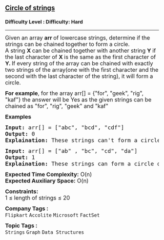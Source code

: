 <h2><a href="https://www.geeksforgeeks.org/problems/circle-of-strings4530/1">Circle of strings</a></h2><h3>Difficulty Level : Difficulty: Hard</h3><hr><div class="problems_problem_content__Xm_eO" style="user-select: auto;"><p style="user-select: auto;"><span style="font-size: 18px; user-select: auto;">Given an array <strong style="user-select: auto;">arr </strong>of lowercase strings, determine if the strings can be chained together to form a circle.<br style="user-select: auto;">A string <strong style="user-select: auto;">X </strong>can be chained together with another string <strong style="user-select: auto;">Y </strong>if the last character of <strong style="user-select: auto;">X </strong>is the same as the first character of <strong style="user-select: auto;">Y. </strong>If every string of the array can be chained with exactly two strings of the array(one with the first character and the second with the last character of the string), it will form a circle.</span></p>
<p style="user-select: auto;"><span style="font-size: 18px; user-select: auto;"><strong style="user-select: auto;">For example</strong>, for the array&nbsp;arr[] = {"for", "geek", "rig", "kaf"} the answer will be Yes as the given strings can be chained as&nbsp;"for", "rig", "geek"&nbsp;and "kaf"</span></p>
<p style="user-select: auto;"><span style="font-size: 18px; user-select: auto;"><strong style="user-select: auto;">Examples</strong></span></p>
<pre style="user-select: auto;"><span style="font-size: 18px; user-select: auto;"><strong style="user-select: auto;">Input: </strong>arr[] = ["abc", "bcd", "cdf"]
<strong style="user-select: auto;">Output: </strong>0
<strong style="user-select: auto;">Explaination: </strong>These strings can't form a circle because no string has 'd'at the starting index.</span></pre>
<pre style="user-select: auto;"><span style="font-size: 18px; user-select: auto;"><strong style="user-select: auto;">Input: </strong>arr[] = ["ab" , "bc", "cd", "da"]
<strong style="user-select: auto;">Output: </strong>1
<strong style="user-select: auto;">Explaination: </strong>These strings can form a circle of strings.</span></pre>
<p style="user-select: auto;"><span style="font-size: 18px; user-select: auto;"><strong style="user-select: auto;">Expected Time Complexity:</strong> O(n)<br style="user-select: auto;"><strong style="user-select: auto;">Expected Auxiliary Space:</strong> O(n)</span></p>
<p style="user-select: auto;"><span style="font-size: 18px; user-select: auto;"><strong style="user-select: auto;">Constraints:</strong>&nbsp;<br style="user-select: auto;">1 ≤ length of strings ≤ 20</span></p></div><p><span style=font-size:18px><strong>Company Tags : </strong><br><code>Flipkart</code>&nbsp;<code>Accolite</code>&nbsp;<code>Microsoft</code>&nbsp;<code>FactSet</code>&nbsp;<br><p><span style=font-size:18px><strong>Topic Tags : </strong><br><code>Strings</code>&nbsp;<code>Graph</code>&nbsp;<code>Data Structures</code>&nbsp;